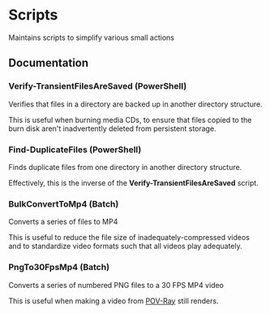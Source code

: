 # Scripts
Maintains scripts to simplify various small actions

## Documentation

### Verify-TransientFilesAreSaved (PowerShell)
Verifies that files in a directory are backed up in another directory structure.

This is useful when burning media CDs, to ensure that files copied to the burn disk aren't inadvertently deleted from persistent storage.

### Find-DuplicateFiles (PowerShell)
Finds duplicate files from one directory in another directory structure.

Effectively, this is the inverse of the **Verify-TransientFilesAreSaved** script.

### BulkConvertToMp4 (Batch)
Converts a series of files to MP4

This is useful to reduce the file size of inadequately-compressed videos and to standardize video formats such that all videos play adequately.

### PngTo30FpsMp4 (Batch)
Converts a series of numbered PNG files to a 30 FPS MP4 video

This is useful when making a video from [POV-Ray](http://povray.org/) still renders.